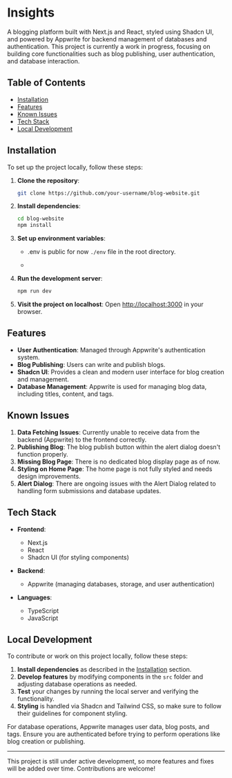 # Insights

A blogging platform built with Next.js and React, styled using Shadcn UI, and powered by Appwrite for backend management of databases and authentication. This project is currently a work in progress, focusing on building core functionalities such as blog publishing, user authentication, and database interaction.

## Table of Contents

- [Installation](#installation)
- [Features](#features)
- [Known Issues](#known-issues)
- [Tech Stack](#tech-stack)
- [Local Development](#local-development)

## Installation

To set up the project locally, follow these steps:

1. **Clone the repository**:

   ```bash
   git clone https://github.com/your-username/blog-website.git
   ```

2. **Install dependencies**:

   ```bash
   cd blog-website
   npm install
   ```

3. **Set up environment variables**:

   - .env is public for now  `./env` file in the root directory.
   - 
     ```

4. **Run the development server**:

   ```bash
   npm run dev
   ```

5. **Visit the project on localhost**:
   Open [http://localhost:3000](http://localhost:3000) in your browser.

## Features

- **User Authentication**: Managed through Appwrite's authentication system.
- **Blog Publishing**: Users can write and publish blogs.
- **Shadcn UI**: Provides a clean and modern user interface for blog creation and management.
- **Database Management**: Appwrite is used for managing blog data, including titles, content, and tags.

## Known Issues

1. **Data Fetching Issues**: Currently unable to receive data from the backend (Appwrite) to the frontend correctly.
2. **Publishing Blog**: The blog publish button within the alert dialog doesn't function properly.
3. **Missing Blog Page**: There is no dedicated blog display page as of now.
4. **Styling on Home Page**: The home page is not fully styled and needs design improvements.
5. **Alert Dialog**: There are ongoing issues with the Alert Dialog related to handling form submissions and database updates.

## Tech Stack

- **Frontend**:
  - Next.js
  - React
  - Shadcn UI (for styling components)
- **Backend**:

  - Appwrite (managing databases, storage, and user authentication)

- **Languages**:
  - TypeScript
  - JavaScript

## Local Development

To contribute or work on this project locally, follow these steps:

1. **Install dependencies** as described in the [Installation](#installation) section.
2. **Develop features** by modifying components in the `src` folder and adjusting database operations as needed.
3. **Test** your changes by running the local server and verifying the functionality.
4. **Styling** is handled via Shadcn and Tailwind CSS, so make sure to follow their guidelines for component styling.

For database operations, Appwrite manages user data, blog posts, and tags. Ensure you are authenticated before trying to perform operations like blog creation or publishing.

---

This project is still under active development, so more features and fixes will be added over time. Contributions are welcome!
